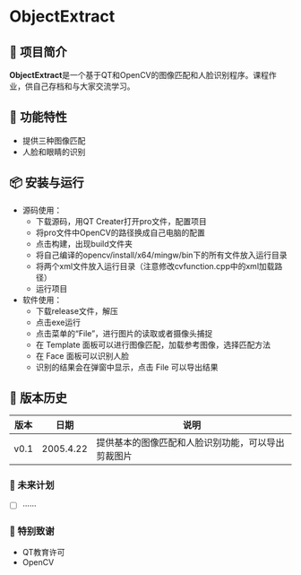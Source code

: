 # ObjectExtract

## 🌟 项目简介

**ObjectExtract**是一个基于QT和OpenCV的图像匹配和人脸识别程序。课程作业，供自己存档和与大家交流学习。

## 🚀 功能特性

- 提供三种图像匹配
- 人脸和眼睛的识别

## 📦 安装与运行

- 源码使用：
  - 下载源码，用QT Creater打开pro文件，配置项目
  - 将pro文件中OpenCV的路径换成自己电脑的配置
  - 点击构建，出现build文件夹
  - 将自己编译的opencv/install/x64/mingw/bin下的所有文件放入运行目录
  - 将两个xml文件放入运行目录（注意修改cvfunction.cpp中的xml加载路径）
  - 运行项目
- 软件使用：
  - 下载release文件，解压
  - 点击exe运行
  - 点击菜单的“File”，进行图片的读取或者摄像头捕捉
  - 在 Template 面板可以进行图像匹配，加载参考图像，选择匹配方法
  - 在 Face 面板可以识别人脸
  - 识别的结果会在弹窗中显示，点击 File 可以导出结果

## 📌 版本历史

| 版本 | 日期       | 说明                                 |
| ---- | --------- | ------------------------------------ |
| v0.1 | 2005.4.22 | 提供基本的图像匹配和人脸识别功能，可以导出剪裁图片 |


### 📅 未来计划
- [ ] ······

### 📝 特别致谢

- QT教育许可
- OpenCV
